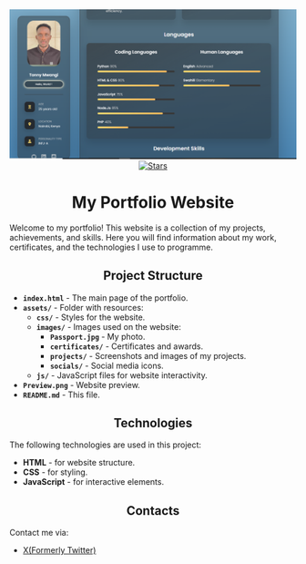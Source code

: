 <img src="./Preview.png">
<div align="center">
    <a href="https://github.com/tonny-mwangi/portfolio/stargazers">
        <img src="https://img.shields.io/github/stars/tonny-mwangi/portfolio?color=8FBAD0&labelColor=3D4245&style=for-the-badge" alt="Stars">
    </a>
</div>
<h1 align="center">My Portfolio Website</h1>
<p>Welcome to my portfolio! This website is a collection of my projects, achievements, and skills. Here you will find information about my work, certificates, and the technologies I use to programme.</p>

<h2 align="center">Project Structure</h2>
<ul>
    <li><strong><code>index.html</code></strong> - The main page of the portfolio.</li>
    <li><strong><code>assets/</code></strong> - Folder with resources:
        <ul>
            <li><strong><code>css/</code></strong> - Styles for the website.</li>
            <li><strong><code>images/</code></strong> - Images used on the website:
                <ul>
                    <li><strong><code>Passport.jpg</code></strong> - My photo.</li>
                    <li><strong><code>certificates/</code></strong> - Certificates and awards.</li>
                    <li><strong><code>projects/</code></strong> - Screenshots and images of my projects.</li>
                    <li><strong><code>socials/</code></strong> - Social media icons.</li>
                </ul>
            </li>
            <li><strong><code>js/</code></strong> - JavaScript files for website interactivity.</li>
        </ul>
    </li>
    <li><strong><code>Preview.png</code></strong> - Website preview.</li>
    <li><strong><code>README.md</code></strong> - This file.</li>
</ul>

<h2 align="center">Technologies</h2>
<p>The following technologies are used in this project:</p>
<ul>
    <li><strong>HTML</strong> - for website structure.</li>
    <li><strong>CSS</strong> - for styling.</li>
    <li><strong>JavaScript</strong> - for interactive elements.</li>
</ul>

<h2 align="center">Contacts</h2>
<p>Contact me via:</p>
<ul>
    <li><a href="https://x.com/thatdudeTM">X(Formerly Twitter)</a></li>
</ul>
